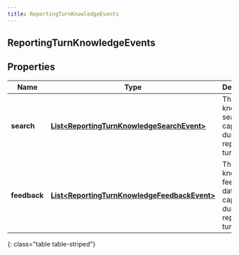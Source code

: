 ```yaml
---
title: ReportingTurnKnowledgeEvents
---
```

## ReportingTurnKnowledgeEvents


## Properties

| Name | Type | Description | Notes |
| ------------ | ------------- | ------------- | ------------- |
| **search** | <!----><!---->[**List&lt;ReportingTurnKnowledgeSearchEvent&gt;**](ReportingTurnKnowledgeSearchEvent.html)<!----> | The knowledge search data captured during this reporting turn. |  [optional] |
| **feedback** | <!----><!---->[**List&lt;ReportingTurnKnowledgeFeedbackEvent&gt;**](ReportingTurnKnowledgeFeedbackEvent.html)<!----> | The knowledge feedback data captured during this reporting turn. |  [optional] |
{: class="table table-striped"}



